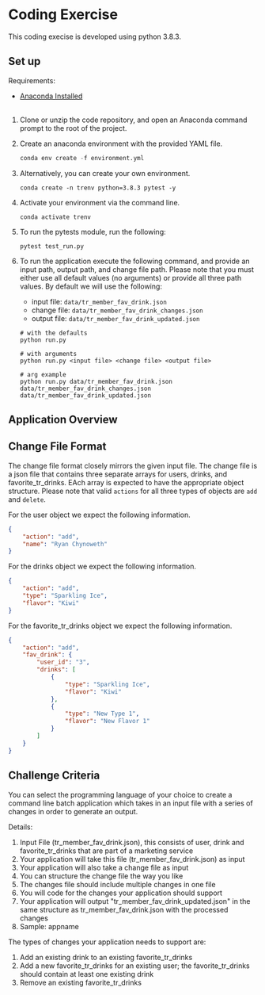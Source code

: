 # Coding Exercise

This coding execise is developed using python 3.8.3. 

## Set up

Requirements:  
- [Anaconda Installed](anaconda.org)
<br></br>

1. Clone or unzip the code repository, and open an Anaconda command prompt to the root of the project. 

1. Create an anaconda environment with the provided YAML file. 
    ```python
    conda env create -f environment.yml
    ```

1. Alternatively, you can create your own environment. 
    ```
    conda create -n trenv python=3.8.3 pytest -y
    ```

1. Activate your environment via the command line. 
    ```
    conda activate trenv
    ```

1. To run the pytests module, run the following:
    ```
    pytest test_run.py
    ```

1. To run the application execute the following command, and provide an input path, output path, and change file path. Please note that you must either use all default values (no arguments) or provide all three path values. By default we will use the following: 
    - input file: `data/tr_member_fav_drink.json`
    - change file: `data/tr_member_fav_drink_changes.json`
    - output file: `data/tr_member_fav_drink_updated.json`

    ```
    # with the defaults
    python run.py

    # with arguments
    python run.py <input file> <change file> <output file>

    # arg example
    python run.py data/tr_member_fav_drink.json data/tr_member_fav_drink_changes.json data/tr_member_fav_drink_updated.json
    ```

## Application Overview






## Change File Format

The change file format closely mirrors the given input file. The change file is a json file that contains three separate arrays for users, drinks, and favorite_tr_drinks. EAch array is expected to have the appropriate object structure. Please note that valid `actions` for all three types of objects are `add` and `delete`.  

For the user object we expect the following information. 
```json
{
    "action": "add",
    "name": "Ryan Chynoweth"
}
```

For the drinks object we expect the following information. 
```json
{
    "action": "add",
    "type": "Sparkling Ice",
    "flavor": "Kiwi"
}
```

For the favorite_tr_drinks object we expect the following information. 
```json
{
    "action": "add",
    "fav_drink": {
        "user_id": "3",
        "drinks": [
            {
                "type": "Sparkling Ice",
                "flavor": "Kiwi"
            },
            {
                "type": "New Type 1",
                "flavor": "New Flavor 1"
            }
        ]
    }
}
```




## Challenge Criteria

You can select the programming language of your choice to create a command line batch application which takes in an input file with a series of changes in order to generate an output.

Details:
1.	Input File (tr_member_fav_drink.json), this consists of user, drink and favorite_tr_drinks that are part of a marketing service
2.	Your application will take this file (tr_member_fav_drink.json) as input 
3.	Your application will also take a change file as input
4.	You can structure the change file the way you like
5.	The changes file should include multiple changes in one file
6.	You will code for the changes your application should support
7.	Your application will output "tr_member_fav_drink_updated.json" in the same structure as tr_member_fav_drink.json with the processed changes
8.	Sample: appname <inputfile> <changefile> <outputfile> 
 

The types of changes your application needs to support are:
1.	Add an existing drink to an existing favorite_tr_drinks
2.	Add a new favorite_tr_drinks for an existing user; the favorite_tr_drinks should contain at least one existing drink
3.	Remove an existing favorite_tr_drinks


